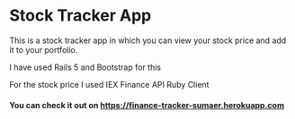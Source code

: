 # Stock Tracker App

This is a stock tracker app in which you can view your stock price and add it to your portfolio.

I have used Rails 5 and Bootstrap for this 

For the stock price I used IEX Finance API Ruby Client 

#### You can check it out on https://finance-tracker-sumaer.herokuapp.com


